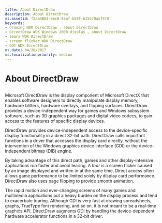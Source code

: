 ```yaml
---
title: About DirectDraw
description: About DirectDraw
ms.assetid: f2ab4863-8ec8-4eaf-b59f-635570aef470
keywords:
- drawing WDK DirectDraw , about DirectDraw
- DirectDraw WDK Windows 2000 display , about DirectDraw
- tears WDK DirectDraw
- screen flicker WDK DirectDraw
- GDI WDK DirectDraw
ms.date: 04/20/2017
ms.localizationpriority: medium
---
```


# About DirectDraw


## <span id="ddk_about_directdraw_gg"></span><span id="DDK_ABOUT_DIRECTDRAW_GG"></span>


Microsoft DirectDraw is the display component of Microsoft DirectX that enables software designers to directly manipulate display memory, hardware blitters, hardware overlays, and flipping surfaces. DirectDraw provides a device-independent way for games and Windows subsystem software, such as 3D graphics packages and digital video codecs, to gain access to the features of specific display devices.

DirectDraw provides device-independent access to the device-specific display functionality in a direct 32-bit path. DirectDraw calls important functions in a driver that accesses the display card directly, without the intervention of the Windows graphics device interface (GDI) or the device-independent bitmap (DIB) engine.

By taking advantage of this direct path, games and other display-intensive applications run faster and avoid tearing. A *tear* is a screen flicker caused by an image displayed and written to at the same time. Direct access often allows game performance to be limited solely by display card performance. DirectDraw also uses page flipping to provide smooth animation.

The rapid motion and ever-changing screens of many games and multimedia applications put a heavy burden on the display process and tend to exacerbate tearing. Although GDI is very fast at drawing spreadsheets, graphs, TrueType font rendering, and so on, it is not meant to be a real-time graphics API. DirectDraw augments GDI by handling the device-dependent hardware accelerator functions in a 32-bit driver.

 

 






